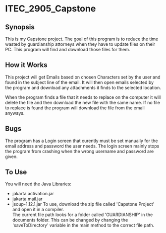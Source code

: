 # ITEC_2905_Capstone
## Synopsis
This is my Capstone project. 
The goal of this program is to reduce the time wasted by guardianship attorneys when they have to update files on their PC. This program will find and download those files for them. 

## How it Works
This project will get Emails based on chosen Characters set by the user and found in the subject line of the email. It will then open emails selected by the program and download any attachments it finds to the selected 
location. 

When the program finds a file that it needs to replace on the computer it will delete the file and then download the new file with the same name. If no file to replace is found the program will download the file from the email anyways. 

## Bugs
The program has a Login screen that curently must be set manually for the email address and password the user needs. The login screen mainly stops the program from crashing when the wrong username and password are given. 

## To Use
You will need the Java Libraries: 
* jakarta.activation.jar
* jakarta.mail.jar
* jsoup-1.12.1.jar
To use, download the zip file called 'Capstone Project' and open it in a compiler.  
The current file path looks for a folder called 'GUARDIANSHIP' in the documents folder.   This can be changed by changing the 'saveToDirectory' variable in the main method to the correct file path. 

